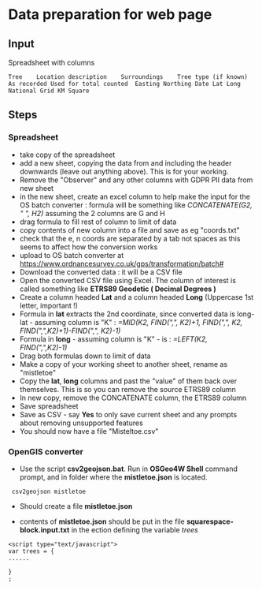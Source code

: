 # Data preparation for web page

## Input

Spreadsheet with columns

```text
Tree	Location description	Surroundings	Tree type (if known)	As recorded	Used for total counted	Easting	Northing Date Lat Long 	 National Grid KM Square

```

## Steps

### Spreadsheet

* take copy of the spreadsheet
* add a new sheet, copying the data from and including the header downwards (leave out anything above). This is for your working.
* Remove the "Observer" and any other columns with GDPR PII data from new sheet
* in the new sheet, create an excel column to help make the input for the OS batch converter : formula will be something like _CONCATENATE(G2, " ", H2)_ assuming the 2 columns are G and H
* drag formula to fill rest of column to limit of data
* copy contents of new column into a file and save as eg "coords.txt"
* check that the e, n coords are separated by a tab not spaces as this seems to affect how the conversion works
* upload to OS batch converter at <https://www.ordnancesurvey.co.uk/gps/transformation/batch#>
* Download the converted data : it will be a CSV file
* Open the converted CSV file using Excel. The column of interest is called something like **ETRS89 Geodetic ( Decimal Degrees )**
* Create a column headed **Lat** and a column headed **Long** (Uppercase 1st letter, important !)
* Formula in **lat** extracts the 2nd coordinate, since converted data is long-lat - assuming column is "K" : _=MID(K2, FIND(",", K2)+1, FIND(",", K2, FIND(",",K2)+1)-FIND(",", K2)-1)_
* Formula in **long**  - assuming column is "K" - is : _=LEFT(K2, FIND(",",K2)-1)_
* Drag both formulas down to limit of data
* Make a copy of your working sheet to another sheet, rename as "mistletoe"
* Copy the **lat**, **long** columns and past the "value" of them back over themselves. This is so you can remove the source ETRS89 column
* In new copy, remove the CONCATENATE column, the ETRS89 column
* Save spreadsheet
* Save as CSV - say **Yes** to only save current sheet and any prompts about removing unsupported features
* You should now have a file "Misteltoe.csv"

### OpenGIS converter

* Use the script **csv2geojson.bat**. Run in **OSGeo4W Shell** command prompt, and in folder where the **mistletoe.json** is located.

```text
 csv2geojson mistletoe
```

* Should create a file **mistletoe.json**

* contents of **mistletoe.json** should be put in the file **squarespace-block.input.txt** in the ection defining the variable _trees_

```script
<script type="text/javascript">
var trees = {
......

}
;
```